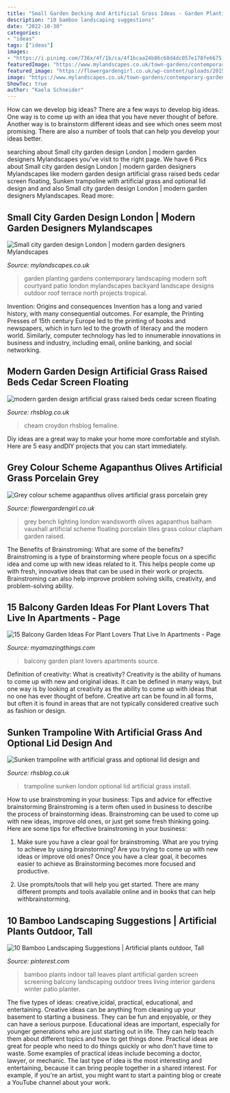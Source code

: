 ```yaml
---
title: "Small Garden Decking And Artificial Grass Ideas - Garden Planting Gardens Contemporary Landscaping Modern Soft Courtyard Patio London Mylandscapes Backyard Landscape Designs Outdoor Roof Terrace North Projects Tropical"
description: "10 bamboo landscaping suggestions"
date: "2022-10-30"
categories:
- "ideas"
tags: ["ideas"]
images:
- "https://i.pinimg.com/736x/4f/1b/ca/4f1bcaa24b86c68d4dc057e178fe6675.jpg"
featuredImage: "https://www.mylandscapes.co.uk/town-gardens/contemporary-garden/planting-design.jpg"
featured_image: "https://flowergardengirl.co.uk/wp-content/uploads/2015/11/Raised-beds-grey-colour-scheme-agapanthus-olives-artificial-grass-porcelain-grey-tiles-Floating-bench-lighting-Balham-Wandsworth-Battersea-Vauxhall-Fulham-Chelsea-London.jpg"
image: "https://www.mylandscapes.co.uk/town-gardens/contemporary-garden/planting-design.jpg"
ShowToc: true
author: "Kaela Schneider"
---
```



How can we develop big ideas?
There are a few ways to develop big ideas. One way is to come up with an idea that you have never thought of before. Another way is to brainstorm different ideas and see which ones seem most promising. There are also a number of tools that can help you develop your ideas better.

	

		
searching about Small city garden design London | modern garden designers Mylandscapes you've visit to the right page. We have 6 Pics about Small city garden design London | modern garden designers Mylandscapes like modern garden design artificial grass raised beds cedar screen floating, Sunken trampoline with artificial grass and optional lid design and and also Small city garden design London | modern garden designers Mylandscapes. Read more:
		
    
## Small City Garden Design London | Modern Garden Designers Mylandscapes

<img loading=lazy src="https://www.mylandscapes.co.uk/town-gardens/contemporary-garden/planting-design.jpg" onerror="this.onerror=null;this.src='https://tse2.mm.bing.net/th?id=OIP.jrEYuqzizzZRynirI7AvVwHaEo&amp;pid=15.1';" alt="Small city garden design London | modern garden designers Mylandscapes">

_Source: mylandscapes.co.uk_

>garden planting gardens contemporary landscaping modern soft courtyard patio london mylandscapes backyard landscape designs outdoor roof terrace north projects tropical. 

	

Invention: Origins and consequences
Invention has a long and varied history, with many consequential outcomes. For example, the Printing Presses of 15th century Europe led to the printing of books and newspapers, which in turn led to the growth of literacy and the modern world. Similarly, computer technology has led to innumerable innovations in business and industry, including email, online banking, and social networking.

    
## Modern Garden Design Artificial Grass Raised Beds Cedar Screen Floating

<img loading=lazy src="http://rhsblog.co.uk/wp-content/uploads/2017/06/modern-garden-design-artificial-grass-raised-beds-cedar-screen-floating-bench-london-designer-kingston-768x1039.jpg" onerror="this.onerror=null;this.src='https://tse3.mm.bing.net/th?id=OIP.poFtFD30Ed_uyeZJbOuY1AHaKB&amp;pid=15.1';" alt="modern garden design artificial grass raised beds cedar screen floating">

_Source: rhsblog.co.uk_

>cheam croydon rhsblog femaline. 

	

Diy ideas are a great way to make your home more comfortable and stylish. Here are 5 easy andDIY projects that you can start immediately.

    
## Grey Colour Scheme Agapanthus Olives Artificial Grass Porcelain Grey

<img loading=lazy src="https://flowergardengirl.co.uk/wp-content/uploads/2015/11/Raised-beds-grey-colour-scheme-agapanthus-olives-artificial-grass-porcelain-grey-tiles-Floating-bench-lighting-Balham-Wandsworth-Battersea-Vauxhall-Fulham-Chelsea-London.jpg" onerror="this.onerror=null;this.src='https://tse3.mm.bing.net/th?id=OIP.nM6w3Ac7wg2Gm6t5z2-zSAHaO7&amp;pid=15.1';" alt="Grey colour scheme agapanthus olives artificial grass porcelain grey">

_Source: flowergardengirl.co.uk_

>grey bench lighting london wandsworth olives agapanthus balham vauxhall artificial scheme floating porcelain tiles grass colour clapham garden raised. 

	

The Benefits of Brainstroming: What are some of the benefits?
Brainstroming is a type of brainstorming where people focus on a specific idea and come up with new ideas related to it. This helps people come up with fresh, innovative ideas that can be used in their work or projects. Brainstroming can also help improve problem solving skills, creativity, and problem-solving ability.

    
## 15 Balcony Garden Ideas For Plant Lovers That Live In Apartments - Page

<img loading=lazy src="http://myamazingthings.com/wp-content/uploads/2017/05/balcony-garden-14.jpg" onerror="this.onerror=null;this.src='https://tse1.mm.bing.net/th?id=OIP.Jim6Vb75r3Y8Hs_VHTT1nAHaJ3&amp;pid=15.1';" alt="15 Balcony Garden Ideas For Plant Lovers That Live In Apartments - Page">

_Source: myamazingthings.com_

>balcony garden plant lovers apartments source. 

	

Definition of creativity: What is creativity?
Creativity is the ability of humans to come up with new and original ideas. It can be defined in many ways, but one way is by looking at creativity as the ability to come up with ideas that no one has ever thought of before. Creative art can be found in all forms, but often it is found in areas that are not typically considered creative such as fashion or design.

    
## Sunken Trampoline With Artificial Grass And Optional Lid Design And

<img loading=lazy src="http://rhsblog.co.uk/wp-content/uploads/2018/08/sunken-rectangular-garden-trampoline-installer-with-optional-walk-on-cover-lid-islington-camden-hackney-westminster-kensington-London.jpg" onerror="this.onerror=null;this.src='https://tse3.mm.bing.net/th?id=OIP.KRTw4SNs0zUfwLhczNrjSAHaJ4&amp;pid=15.1';" alt="Sunken trampoline with artificial grass and optional lid design and">

_Source: rhsblog.co.uk_

>trampoline sunken london optional lid artificial grass install. 

	

How to use brainstroming in your business: Tips and advice for effective brainstorming
Brainstroming is a term often used in business to describe the process of brainstorming ideas. Brainstroming can be used to come up with new ideas, improve old ones, or just get some fresh thinking going. Here are some tips for effective brainstroming in your business: 
1. Make sure you have a clear goal for brainstroming. What are you trying to achieve by using brainstorming? Are you trying to come up with new ideas or improve old ones? Once you have a clear goal, it becomes easier to achieve as Brainstorming becomes more focused and productive. 

2. Use prompts/tools that will help you get started. There are many different prompts and tools available online and in books that can help withbrainstorming.

    
## 10 Bamboo Landscaping Suggestions | Artificial Plants Outdoor, Tall

<img loading=lazy src="https://i.pinimg.com/736x/4f/1b/ca/4f1bcaa24b86c68d4dc057e178fe6675.jpg" onerror="this.onerror=null;this.src='https://tse3.mm.bing.net/th?id=OIP.3apa2oUEIILAkCP7abIMAAHaJ4&amp;pid=15.1';" alt="10 Bamboo Landscaping Suggestions | Artificial plants outdoor, Tall">

_Source: pinterest.com_

>bamboo plants indoor tall leaves plant artificial garden screen screening balcony landscaping outdoor trees living interior gardens winter patio planter. 

	

The five types of ideas: creative,icidal, practical, educational, and entertaining.
Creative ideas can be anything from cleaning up your basement to starting a business. They can be fun and enjoyable, or they can have a serious purpose. Educational ideas are important, especially for younger generations who are just starting out in life. They can help teach them about different topics and how to get things done. Practical ideas are great for people who need to do things quickly or who don't have time to waste. Some examples of practical ideas include becoming a doctor, lawyer, or mechanic. The last type of idea is the most interesting and entertaining, because it can bring people together in a shared interest. For example, if you're an artist, you might want to start a painting blog or create a YouTube channel about your work.

